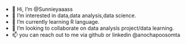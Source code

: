 - 👋 Hi, I’m @Sunnieyaaass
- 👀 I’m interested in data,data analysis,data science.
- 🌱 I’m currently learning R language.
- 💞️ I’m looking to collaborate on data analysis project/data learning.
- 📫 you can reach out to me via github or linkedin @anochapoosomta

<!---
Sunnieyaaass/Sunnieyaaass is a ✨ special ✨ repository because its `README.md` (this file) appears on your GitHub profile.
You can click the Preview link to take a look at your changes.
--->
